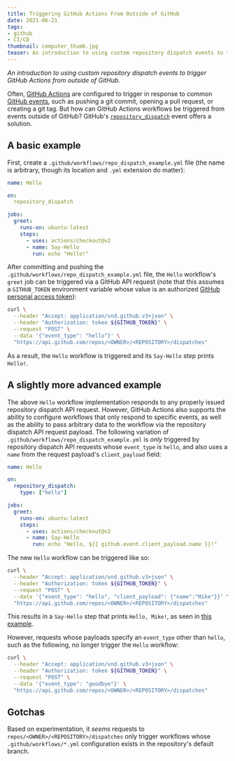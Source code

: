 ```yaml
---
title: Triggering GitHub Actions From Outside of GitHub
date: 2021-06-21
tags:
- github
- CI/CD
thumbnail: computer_thumb.jpg
teaser: An introduction to using custom repository dispatch events to trigger GitHub Actions.
---
```


_An introduction to using custom repository dispatch events to trigger GitHub Actions from outside of GitHub._

Often, [GitHub Actions](https://docs.github.com/en/actions) are configured to trigger in response to common [GitHub events](https://docs.github.com/en/actions/reference/events-that-trigger-workflows), such as pushing a git commit, opening a pull request, or creating a git tag. But how can GitHub Actions workflows be triggered from events outside of GitHub? GitHub's [`repository_dispatch`](https://docs.github.com/en/actions/reference/events-that-trigger-workflows#repository_dispatch) event offers a solution.

## A basic example

First, create a `.github/workflows/repo_dispatch_example.yml` file (the name is arbitrary, though its location and `.yml` extension do matter):

```yml
name: Hello

on:
  repository_dispatch

jobs:
  greet:
    runs-on: ubuntu-latest
    steps:
      - uses: actions/checkout@v2
      - name: Say-Hello
        run: echo "Hello!"
```

After committing and pushing the `.github/workflows/repo_dispatch_example.yml` file, the `Hello` workflow's `greet` job can be triggered via a GitHub API request (note that this assumes a `GITHUB_TOKEN` environment variable whose value is an authorized [GitHub personal access token](https://docs.github.com/en/github/authenticating-to-github/keeping-your-account-and-data-secure/creating-a-personal-access-token)):

```sh
curl \
  --header "Accept: application/vnd.github.v3+json" \
  --header "Authorization: token ${GITHUB_TOKEN}" \
  --request "POST" \
  --data '{"event_type": "hello"}' \
  "https://api.github.com/repos/<OWNER>/<REPOSITORY>/dispatches"
```

As a result, the `Hello` workflow is triggered and its `Say-Hello` step prints `Hello!`.

## A slightly more advanced example

The above `Hello` workflow implementation responds to any properly issued repository dispatch API request. However, GitHub Actions also supports the ability to configure workflows that only respond to specific events, as well as the ability to pass arbitrary data to the workflow via the repository dispatch API request payload. The following variation of `.github/workflows/repo_dispatch_example.yml` is _only_ triggered by repository dispatch API requests whose `event_type` is `hello`, and also uses a `name` from the request payload's `client_payload` field:

```yml
name: Hello

on:
  repository_dispatch:
    type: ["hello"]

jobs:
  greet:
    runs-on: ubuntu-latest
    steps:
      - uses: actions/checkout@v2
      - name: Say-Hello
        run: echo "Hello, ${{ github.event.client_payload.name }}!"
```

The new `Hello` workflow can be triggered like so:

```sh
curl \
  --header "Accept: application/vnd.github.v3+json" \
  --header "Authorization: token ${GITHUB_TOKEN}" \
  --request "POST" \
  --data '{"event_type": "hello", "client_payload": {"name":"Mike"}}' \
  "https://api.github.com/repos/<OWNER>/<REPOSITORY>/dispatches"
```

This results in a `Say-Hello` step that prints `Hello, Mike!`, as seen in [this example](https://github.com/mdb/mikeball.info/runs/2968213309?check_suite_focus=true).

However, requests whose payloads specify an `event_type` other than `hello`, such as the following, no longer trigger the `Hello` workflow:

```sh
curl \
  --header "Accept: application/vnd.github.v3+json" \
  --header "Authorization: token ${GITHUB_TOKEN}" \
  --request "POST" \
  --data '{"event_type": "goodbye"}' \
  "https://api.github.com/repos/<OWNER>/<REPOSITORY>/dispatches"
```

## Gotchas

Based on experimentation, it _seems_ requests to `repos/<OWNER>/<REPOSITORY>/dispatches` only trigger workflows whose `.github/workflows/*.yml` configuration exists in the repository's default branch.
